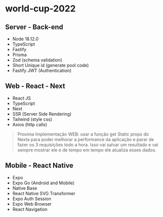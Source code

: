 # world-cup-2022

## Server - Back-end
- Node 18.12.0
- TypeScript
- Fastify
- Prisma
- Zod (schema validation)
- Short Unique id (generate pool code)
- Fastify JWT (Authentication)

## Web - React - Next
- React JS
- TypeScript
- Next
- SSR (Server Side Rendering)
- Tailwind (style css)
- Axios (http calls)

> Proxima Implementação WEB: usar a função get Static props do Nexta para poder melhorar a performance da aplicação e parar de fazer os 3 requisições todo a hora. Isso vai salvar um resultado e vai sempre mostrar ele e de tempo em tempo ele atualiza esses dados.


## Mobile - React Native
- Expo
- Expo Go (Android and Mobile)
- Native Base
- React Native SVG Transformer
- Expo Auth Session
- Expo Web Browser
- React Navigation